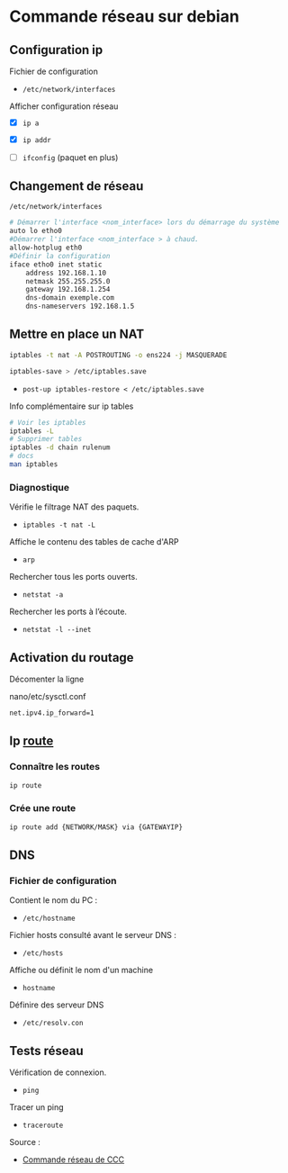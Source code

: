 # Commande réseau sur debian

## Configuration ip 

Fichier de configuration

- `/etc/network/interfaces`

Afficher configuration réseau


- [x] `ip a`
- [x] `ip addr`
- [ ] `ifconfig` (paquet en plus)


## Changement de réseau

`/etc/network/interfaces`
  
```bash
# Démarrer l'interface <nom_interface> lors du démarrage du système
auto lo etho0
#Démarrer l'interface <nom_interface > à chaud.
allow-hotplug eth0
#Définir la configuration
iface etho0 inet static
    address 192.168.1.10
    netmask 255.255.255.0
    gateway 192.168.1.254
    dns-domain exemple.com
    dns-nameservers 192.168.1.5
```

## Mettre en place un NAT

```bash
iptables -t nat -A POSTROUTING -o ens224 -j MASQUERADE

iptables-save > /etc/iptables.save
```

- `post-up iptables-restore < /etc/iptables.save`

Info complémentaire sur ip tables

```bash
# Voir les iptables
iptables -L
# Supprimer tables
iptables -d chain rulenum
# docs
man iptables
```

### Diagnostique 

Vérifie le filtrage NAT des paquets.

- `iptables -t nat -L` 


Affiche le contenu des tables de cache d'ARP

- `arp`

Rechercher tous les ports ouverts.

- `netstat -a`

Rechercher les ports à l’écoute.

- `netstat -l --inet`

## Activation du routage

Décomenter la ligne

nano/etc/sysctl.conf
```bash
net.ipv4.ip_forward=1
```


## Ip [route](https://www.cyberciti.biz/faq/ip-route-add-network-command-for-linux-explained/) 

### Connaître les routes

```bash
ip route
```

### Crée une route

```bash
ip route add {NETWORK/MASK} via {GATEWAYIP}
```


## DNS

### Fichier de configuration

Contient le nom du PC :

- `/etc/hostname`

Fichier hosts consulté avant le serveur DNS :

- `/etc/hosts`

Affiche ou définit le nom d'un machine

- `hostname`

Définire des serveur DNS
- `/etc/resolv.con`

## Tests réseau

Vérification de connexion.

- `ping`

Tracer un ping

- `traceroute`



Source :
- [Commande réseau de CCC](commandeReseau.pdf)
